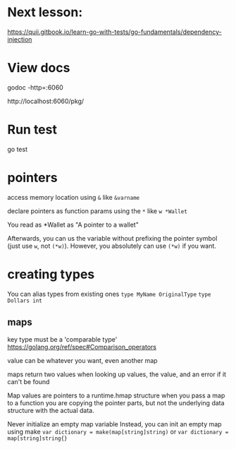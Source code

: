 # Next lesson:
https://quii.gitbook.io/learn-go-with-tests/go-fundamentals/dependency-injection

# View docs
godoc -http=:6060

http://localhost:6060/pkg/

# Run test
go test

# pointers
access memory location using `&` like `&varname`

declare pointers as function params using the `*` like `w *Wallet`

You read as *Wallet as "A pointer to a wallet"

Afterwards, you can us the variable without prefixing the pointer symbol (just use `w`, not `(*w)`). However, you absolutely can use `(*w)` if you want.

# creating types 
You can alias types from existing ones
`type MyName OriginalType`
`type Dollars int`

## maps
key type must be a 'comparable type'
https://golang.org/ref/spec#Comparison_operators

value can be whatever you want, even another map

maps return two values when looking up values, the value, and an error if it can't be found

Map values are pointers to a runtime.hmap structure
when you pass a map to a function you are copying the pointer parts, but not the underlying data structure with the actual data. 

Never initialize an empty map variable
Instead, you can init an empty map using make
`var dictionary = make(map[string]string)`
or 
`var dictionary = map[string]string{}`
